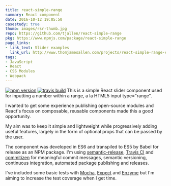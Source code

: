 ```yaml
---
title: react-simple-range
summary: React component
date: 2016-10-12 19:05:50
casestudy: true
thumb: images/rsr-thumb.jpg
repo: https://github.com/tjallen/react-simple-range
pkg: https://www.npmjs.com/package/react-simple-range
page_links:
- link_text: Slider examples
  link_url: http://www.thomjamesallen.com/projects/react-simple-range-examples
tags:
- JavaScript
- React
- CSS Modules
- Webpack
---
```

[![npm version](https://img.shields.io/npm/v/react-simple-range.svg?style=flat)](https://www.npmjs.com/package/react-simple-range)
[![travis build](https://img.shields.io/travis/tjallen/react-simple-range.svg?style=flat)](https://travis-ci.org/tjallen/react-simple-range)
This is a simple React slider component used for inputting a number within a range, a la HTML5 input type="range".

I wanted to get some experience publishing open-source modules and React's focus on composable, reusable components made this a good opportunity.

My aim was to keep it simple and lightweight while progressively adding useful features, largely in the form of optional props that can be passed by the user.

The component was developed in ES6 and transpiled to ES5 by Babel for release as an NPM package. I'm using [semantic-release](https://github.com/semantic-release/semantic-release), [Travis CI](https://travis-ci.org/) and [commitizen](https://github.com/commitizen/cz-cli) for meaningful commit messages, semantic versioning, continuous integration, automated package publishing and releases.

I've included some basic tests with [Mocha](https://mochajs.org/), [Expect](https://github.com/mjackson/expect) and [Enzyme](https://github.com/airbnb/enzyme) but I'm aiming to increase the test coverage when I get time.